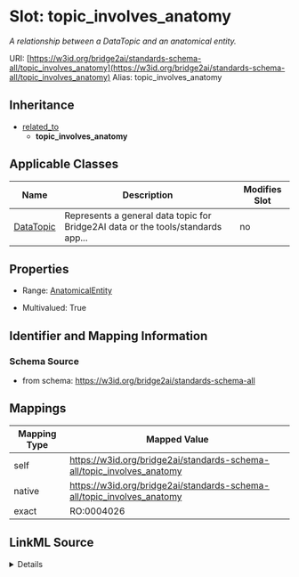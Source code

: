 

# Slot: topic_involves_anatomy 


_A relationship between a DataTopic and an anatomical entity._





URI: [https://w3id.org/bridge2ai/standards-schema-all/topic_involves_anatomy](https://w3id.org/bridge2ai/standards-schema-all/topic_involves_anatomy)
Alias: topic_involves_anatomy


## Inheritance

* [related_to](related_to.md)
    * **topic_involves_anatomy**






## Applicable Classes

| Name | Description | Modifies Slot |
| --- | --- | --- |
| [DataTopic](DataTopic.md) | Represents a general data topic for Bridge2AI data or the tools/standards app... |  no  |







## Properties

* Range: [AnatomicalEntity](AnatomicalEntity.md)

* Multivalued: True





## Identifier and Mapping Information







### Schema Source


* from schema: https://w3id.org/bridge2ai/standards-schema-all




## Mappings

| Mapping Type | Mapped Value |
| ---  | ---  |
| self | https://w3id.org/bridge2ai/standards-schema-all/topic_involves_anatomy |
| native | https://w3id.org/bridge2ai/standards-schema-all/topic_involves_anatomy |
| exact | RO:0004026 |




## LinkML Source

<details>
```yaml
name: topic_involves_anatomy
description: A relationship between a DataTopic and an anatomical entity.
from_schema: https://w3id.org/bridge2ai/standards-schema-all
exact_mappings:
- RO:0004026
rank: 1000
is_a: related_to
domain: DataTopic
inherited: true
alias: topic_involves_anatomy
domain_of:
- DataTopic
range: AnatomicalEntity
multivalued: true

```
</details>